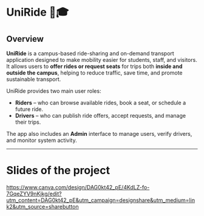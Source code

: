 # UniRide 🚗🎓

## Overview  
**UniRide** is a campus-based ride-sharing and on-demand transport application designed to make mobility easier for students, staff, and visitors.  
It allows users to **offer rides or request seats** for trips both **inside and outside the campus**, helping to reduce traffic, save time, and promote sustainable transport.

UniRide provides two main user roles:
- **Riders** – who can browse available rides, book a seat, or schedule a future ride.
- **Drivers** – who can publish ride offers, accept requests, and manage their trips.

The app also includes an **Admin** interface to manage users, verify drivers, and monitor system activity.

---

# Slides of the project
https://www.canva.com/design/DAG0kt42_pE/4KdLZ-fo-7GqeZYV9nKjkg/edit?utm_content=DAG0kt42_pE&utm_campaign=designshare&utm_medium=link2&utm_source=sharebutton
